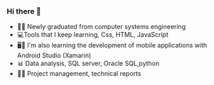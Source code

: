 ### Hi there 👋

- 👩‍💻 Newly graduated from computer systems engineering
- 💻Tools that I keep learning, Css, HTML, JavaScript
- 🖥️📲 I'm also learning the development of mobile applications with Android Studio (Xamarin)
- 📊 Data analysis, SQL server, Oracle SQL,python 
- 👩‍💻 Project management, technical reports
  
